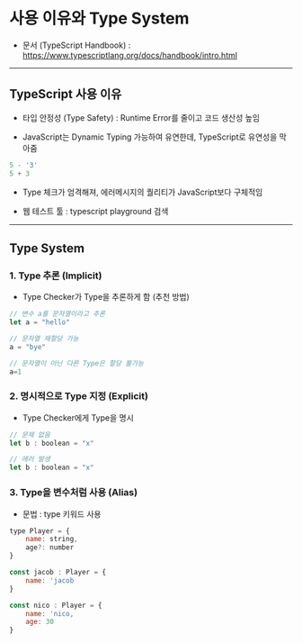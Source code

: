 # 사용 이유와 Type System

- 문서 (TypeScript Handbook) : https://www.typescriptlang.org/docs/handbook/intro.html

***

## TypeScript 사용 이유
- 타입 안정성 (Type Safety) : Runtime Error를 줄이고 코드 생산성 높임

- JavaScript는 Dynamic Typing 가능하여 유연한데, TypeScript로 유연성을 막아줌

```js
5 - '3'
5 + 3
```

- Type 체크가 엄격해져, 에러메시지의 퀄리티가 JavaScript보다 구체적임

- 웹 테스트 툴 : typescript playground 검색

***

## Type System

### 1. Type 추론 (Implicit)
- Type Checker가 Type을 추론하게 함 (추천 방법)
```js
// 변수 a를 문자열이라고 추론
let a = "hello"

// 문자열 재할당 가능
a = "bye"

// 문자열이 아닌 다른 Type은 할당 불가능
a=1
```

### 2. 명시적으로 Type 지정 (Explicit)
- Type Checker에게 Type을 명시
```js
// 문제 없음
let b : boolean = "x"

// 에러 발생
let b : boolean = "x"
```

### 3. Type을 변수처럼 사용 (Alias)

- 문법 : type 키워드 사용
```js
type Player = {
    name: string,
    age?: number
}

const jacob : Player = {
    name: 'jacob
}

const nico : Player = {
    name: 'nico,
    age: 30
}
```


